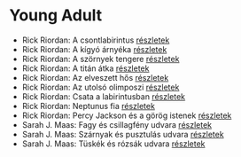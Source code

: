 # Young Adult

- Rick Riordan: A csontlabirintus [részletek](_details/Rick%20Riordan.md#id_1653)
- Rick Riordan: A kígyó árnyéka [részletek](_details/Rick%20Riordan.md#id_1654)
- Rick Riordan: A szörnyek tengere [részletek](_details/Rick%20Riordan.md#id_1661)
- Rick Riordan: A titán átka [részletek](_details/Rick%20Riordan.md#id_1648)
- Rick Riordan: Az elveszett hős [részletek](_details/Rick%20Riordan.md#id_1663)
- Rick Riordan: Az utolsó olimposzi [részletek](_details/Rick%20Riordan.md#id_1662)
- Rick Riordan: Csata a labirintusban [részletek](_details/Rick%20Riordan.md#id_1651)
- Rick Riordan: Neptunus fia [részletek](_details/Rick%20Riordan.md#id_1652)
- Rick Riordan: Percy Jackson és a görög istenek [részletek](_details/Rick%20Riordan.md#id_1660)
- Sarah J. Maas: Fagy és csillagfény udvara [részletek](_details/Sarah%20J.%20Maas.md#id_1696)
- Sarah J. Maas: Szárnyak és pusztulás udvara [részletek](_details/Sarah%20J.%20Maas.md#id_1700)
- Sarah J. Maas: Tüskék és rózsák udvara [részletek](_details/Sarah%20J.%20Maas.md#id_1698)